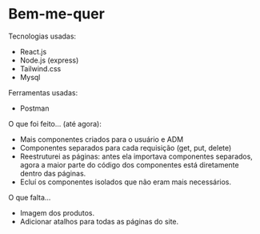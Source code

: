 # Bem-me-quer

Tecnologias usadas:

* React.js
* Node.js (express)
* Tailwind.css
* Mysql

Ferramentas usadas:

* Postman


O que foi feito... (até agora):

* Mais componentes criados para o usuário e ADM
* Componentes separados para cada requisição (get, put, delete)
* Reestruturei as páginas: antes ela importava componentes separados, agora a maior parte do código dos componentes está diretamente dentro das páginas.
* Ecluí os componentes isolados que não eram mais necessários.

O que falta...

* Imagem dos produtos.
* Adicionar atalhos para todas as páginas do site.

